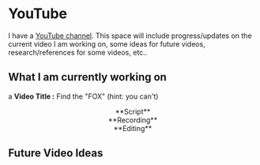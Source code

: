 # YouTube

I have a [YouTube channel](https://www.youtube.com/@aaronwelson). This space will include progress/updates on the current video I am working on, some ideas for future videos, research/references for some videos, etc..

## What I am currently working on
a
**Video Title :** Find the "FOX" (hint: you can't)

<div align="center" markdown="1"> **Script** </div>

<div class="meter">
    <span style="width:0%;"><span class="progress" data-label="0%"></span></span>
</div>

<div align="center" markdown="1"> **Recording** </div>

<div class="meter">
    <span style="width:0%;"><span class="progress" data-label="0%"></span></span>
</div>

<div align="center" markdown="1"> **Editing** </div>

<div class="meter">
    <span style="width:0%;"><span class="progress" data-label="0%"></span></span>
</div>

## Future Video Ideas

